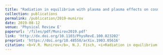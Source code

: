 ```yaml
---
title: "Radiation in equilibrium with plasma and plasma effects on cosmic microwave background"
collection: publications
permalink: /publication/2019-munirov
date: 2019-08-12
venue: 'Physical Review E'
paperurl: '/files/pdf/Munirov2019.pdf'
link: 'http://dx.doi.org/10.1103/PhysRevE.100.023202'
preprint: 'https://doi.org/10.48550/arXiv.1903.05616'
citation: <b>V.R. Munirov</b>, N.J. Fisch, <i>Radiation in equilibrium with plasma and plasma effects on cosmic microwave background</i>, Phys. Rev. E, 100 (2), 023202 (2019)
---
```

